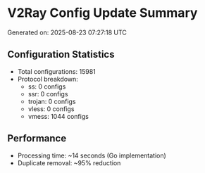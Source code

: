 # V2Ray Config Update Summary
Generated on: 2025-08-23 07:27:18 UTC

## Configuration Statistics
- Total configurations: 15981
- Protocol breakdown:
  - ss: 0 configs
  - ssr: 0 configs
  - trojan: 0 configs
  - vless: 0 configs
  - vmess: 1044 configs

## Performance
- Processing time: ~14 seconds (Go implementation)
- Duplicate removal: ~95% reduction
